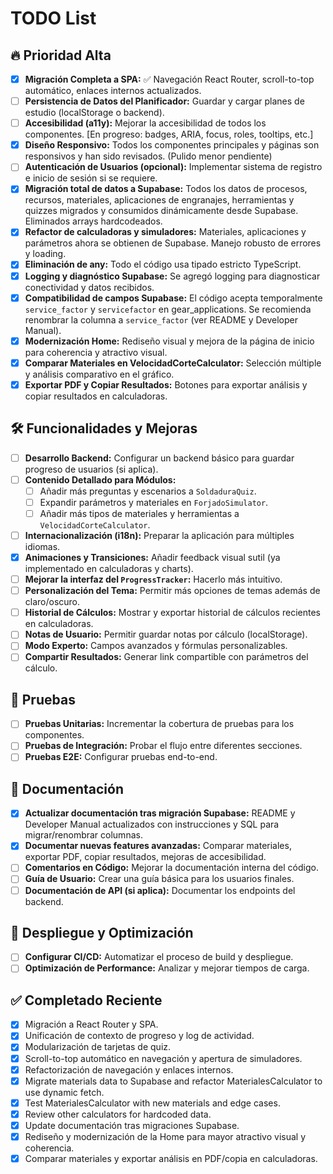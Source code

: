# TODO List

## 🔥 Prioridad Alta

- [x] **Migración Completa a SPA:** ✅ Navegación React Router, scroll-to-top automático, enlaces internos actualizados.
- [ ] **Persistencia de Datos del Planificador:** Guardar y cargar planes de estudio (localStorage o backend).
- [ ] **Accesibilidad (a11y):** Mejorar la accesibilidad de todos los componentes. [En progreso: badges, ARIA, focus, roles, tooltips, etc.]
- [x] **Diseño Responsivo:** Todos los componentes principales y páginas son responsivos y han sido revisados. (Pulido menor pendiente)
- [ ] **Autenticación de Usuarios (opcional):** Implementar sistema de registro e inicio de sesión si se requiere.
- [x] **Migración total de datos a Supabase:** Todos los datos de procesos, recursos, materiales, aplicaciones de engranajes, herramientas y quizzes migrados y consumidos dinámicamente desde Supabase. Eliminados arrays hardcodeados.
- [x] **Refactor de calculadoras y simuladores:** Materiales, aplicaciones y parámetros ahora se obtienen de Supabase. Manejo robusto de errores y loading.
- [x] **Eliminación de any:** Todo el código usa tipado estricto TypeScript.
- [x] **Logging y diagnóstico Supabase:** Se agregó logging para diagnosticar conectividad y datos recibidos.
- [x] **Compatibilidad de campos Supabase:** El código acepta temporalmente `service_factor` y `servicefactor` en gear_applications. Se recomienda renombrar la columna a `service_factor` (ver README y Developer Manual).
- [x] **Modernización Home:** Rediseño visual y mejora de la página de inicio para coherencia y atractivo visual.
- [x] **Comparar Materiales en VelocidadCorteCalculator:** Selección múltiple y análisis comparativo en el gráfico.
- [x] **Exportar PDF y Copiar Resultados:** Botones para exportar análisis y copiar resultados en calculadoras.

## 🛠️ Funcionalidades y Mejoras

- [ ] **Desarrollo Backend:** Configurar un backend básico para guardar progreso de usuarios (si aplica).
- [ ] **Contenido Detallado para Módulos:**
  - [ ] Añadir más preguntas y escenarios a `SoldaduraQuiz`.
  - [ ] Expandir parámetros y materiales en `ForjadoSimulator`.
  - [ ] Añadir más tipos de materiales y herramientas a `VelocidadCorteCalculator`.
- [ ] **Internacionalización (i18n):** Preparar la aplicación para múltiples idiomas.
- [x] **Animaciones y Transiciones:** Añadir feedback visual sutil (ya implementado en calculadoras y charts).
- [ ] **Mejorar la interfaz del `ProgressTracker`:** Hacerlo más intuitivo.
- [ ] **Personalización del Tema:** Permitir más opciones de temas además de claro/oscuro.
- [ ] **Historial de Cálculos:** Mostrar y exportar historial de cálculos recientes en calculadoras.
- [ ] **Notas de Usuario:** Permitir guardar notas por cálculo (localStorage).
- [ ] **Modo Experto:** Campos avanzados y fórmulas personalizables.
- [ ] **Compartir Resultados:** Generar link compartible con parámetros del cálculo.

## 🧪 Pruebas

- [ ] **Pruebas Unitarias:** Incrementar la cobertura de pruebas para los componentes.
- [ ] **Pruebas de Integración:** Probar el flujo entre diferentes secciones.
- [ ] **Pruebas E2E:** Configurar pruebas end-to-end.

## 📝 Documentación

- [x] **Actualizar documentación tras migración Supabase:** README y Developer Manual actualizados con instrucciones y SQL para migrar/renombrar columnas.
- [x] **Documentar nuevas features avanzadas:** Comparar materiales, exportar PDF, copiar resultados, mejoras de accesibilidad.
- [ ] **Comentarios en Código:** Mejorar la documentación interna del código.
- [ ] **Guía de Usuario:** Crear una guía básica para los usuarios finales.
- [ ] **Documentación de API (si aplica):** Documentar los endpoints del backend.

## 🚀 Despliegue y Optimización

- [ ] **Configurar CI/CD:** Automatizar el proceso de build y despliegue.
- [ ] **Optimización de Performance:** Analizar y mejorar tiempos de carga.

## ✅ Completado Reciente

- [x] Migración a React Router y SPA.
- [x] Unificación de contexto de progreso y log de actividad.
- [x] Modularización de tarjetas de quiz.
- [x] Scroll-to-top automático en navegación y apertura de simuladores.
- [x] Refactorización de navegación y enlaces internos.
- [x] Migrate materials data to Supabase and refactor MaterialesCalculator to use dynamic fetch.
- [x] Test MaterialesCalculator with new materials and edge cases.
- [x] Review other calculators for hardcoded data.
- [x] Update documentación tras migraciones Supabase.
- [x] Rediseño y modernización de la Home para mayor atractivo visual y coherencia.
- [x] Comparar materiales y exportar análisis en PDF/copia en calculadoras.
